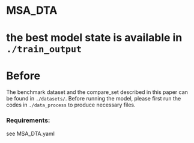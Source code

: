 # MSA_DTA
# the best model state is available in ```./train_output```
# Before 
The benchmark dataset and the compare_set described in this paper can be found in ```./datasets/```.
Before running the model, please first run the codes in ```./data_process``` to produce necessary files.

### Requirements:
see MSA_DTA.yaml
